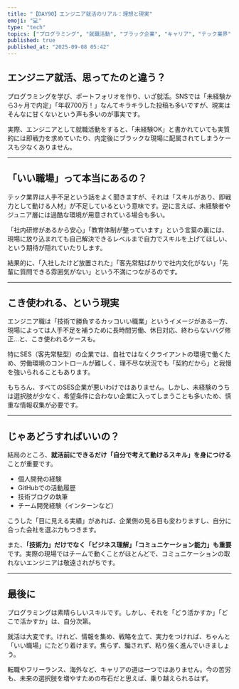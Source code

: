 ```yaml
---
title: "【DAY90】エンジニア就活のリアル：理想と現実"
emoji: "💻"
type: "tech"
topics: ["プログラミング", "就職活動", "ブラック企業", "キャリア", "テック業界"]
published: true
published_at: "2025-09-08 05:42"
---
```


## エンジニア就活、思ってたのと違う？

プログラミングを学び、ポートフォリオを作り、いざ就活。SNSでは「未経験から3ヶ月で内定」「年収700万！」なんてキラキラした投稿も多いですが、現実はそんなに甘くないという声も多いのが事実です。

実際、エンジニアとして就職活動をすると、「未経験OK」と書かれていても実質的には即戦力を求めていたり、内定後にブラックな現場に配属されてしまうケースも少なくありません。

---

## 「いい職場」って本当にあるの？

テック業界は人手不足という話をよく聞きますが、それは「スキルがあり、即戦力として動ける人材」が不足しているという意味です。逆に言えば、未経験者やジュニア層には過酷な環境が用意されている場合も多い。

「社内研修があるから安心」「教育体制が整っています」という言葉の裏には、現場に放り込まれても自己解決できるレベルまで自力でスキルを上げてほしい、という期待が隠れていたりします。

結果的に、「入社したけど放置された」「客先常駐ばかりで社内文化がない」「先輩に質問できる雰囲気がない」という不満につながるのです。

---

## こき使われる、という現実

エンジニア職は「技術で勝負するカッコいい職業」というイメージがある一方、現場によっては人手不足を補うために長時間労働、休日対応、終わらないバグ修正…と、こき使われるケースも。

特にSES（客先常駐型）の企業では、自社ではなくクライアントの環境で働くため、労働環境のコントロールが難しく、理不尽な状況でも「契約だから」と我慢を強いられることもあります。

もちろん、すべてのSES企業が悪いわけではありません。しかし、未経験のうちは選択肢が少なく、希望条件に合わない企業に入ってしまうことも多いため、慎重な情報収集が必要です。

---

## じゃあどうすればいいの？

結局のところ、**就活前にできるだけ「自分で考えて動けるスキル」を身につける**ことが重要です。

- 個人開発の経験
- GitHubでの活動履歴
- 技術ブログの執筆
- チーム開発経験（インターンなど）

こうした「目に見える実績」があれば、企業側の見る目も変わりますし、自分に合った会社を選ぶ力もつきます。

また、**「技術力」だけでなく「ビジネス理解」「コミュニケーション能力」も重要**です。実際の現場ではチームで動くことがほとんどで、コミュニケーションの取れないエンジニアは敬遠されがちです。

---

## 最後に

プログラミングは素晴らしいスキルです。しかし、それを「どう活かすか」「どこで活かすか」は、自分次第。

就活は大変です。けれど、情報を集め、戦略を立て、実力をつければ、ちゃんと「いい職場」にたどり着けます。焦らず、騙されず、粘り強く進んでいきましょう。

転職やフリーランス、海外など、キャリアの道は一つではありません。今の苦労も、未来の選択肢を増やすための布石だと思えば、乗り越えられるはず。